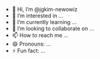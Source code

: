 - 👋 Hi, I’m @jgkim-newowiz
- 👀 I’m interested in ...
- 🌱 I’m currently learning ...
- 💞️ I’m looking to collaborate on ...
- 📫 How to reach me ...
- 😄 Pronouns: ...
- ⚡ Fun fact: ...

<!---
jgkim-newowiz/jgkim-newowiz is a ✨ special ✨ repository because its `README.md` (this file) appears on your GitHub profile.
You can click the Preview link to take a look at your changes.
--->
